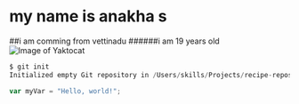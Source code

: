 # my name is anakha s
##i am comming from vettinadu 
######i am 19 years old
![Image of Yaktocat](https://octodex.github.com/images/yaktocat.png)

```java script
$ git init
Initialized empty Git repository in /Users/skills/Projects/recipe-repository/.git/
```
``` javascript
var myVar = "Hello, world!";
```

